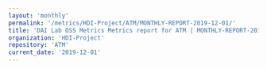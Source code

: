 ```yaml
---
layout: 'monthly'
permalink: '/metrics/HDI-Project/ATM/MONTHLY-REPORT-2019-12-01/'
title: 'DAI Lab OSS Metrics Metrics report for ATM | MONTHLY-REPORT-2019-12-01'
organization: 'HDI-Project'
repository: 'ATM'
current_date: '2019-12-01'
---
```

